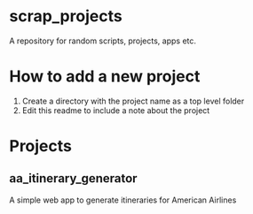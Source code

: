 # scrap_projects

A repository for random scripts, projects, apps etc.

# How to add a new project

1. Create a directory with the project name as a top level folder
2. Edit this readme to include a note about the project

# Projects

## aa_itinerary_generator

A simple web app to generate itineraries for American Airlines
